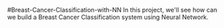 #Breast-Cancer-Classification-with-NN
In this project, we'll see how can we build a Breast Cancer Classification system using Neural Network.

